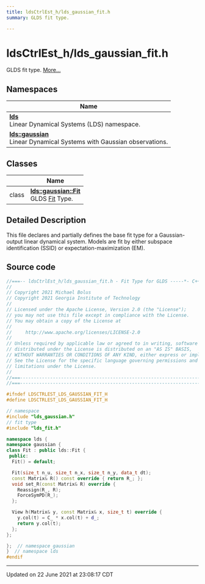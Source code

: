 ```yaml
---
title: ldsCtrlEst_h/lds_gaussian_fit.h
summary: GLDS fit type. 

---
```


# ldsCtrlEst_h/lds_gaussian_fit.h

GLDS fit type.  [More...](#detailed-description)



## Namespaces

| Name           |
| -------------- |
| **[lds](/lds-ctrl-est/docs/api/namespaces/namespacelds/)** <br>Linear Dynamical Systems (LDS) namespace.  |
| **[lds::gaussian](/lds-ctrl-est/docs/api/namespaces/namespacelds_1_1gaussian/)** <br>Linear Dynamical Systems with Gaussian observations.  |

## Classes

|                | Name           |
| -------------- | -------------- |
| class | **[lds::gaussian::Fit](/lds-ctrl-est/docs/api/classes/classlds_1_1gaussian_1_1_fit/)** <br>GLDS [Fit]() Type.  |

## Detailed Description



This file declares and partially defines the base fit type for a Gaussian-output linear dynamical system. Models are fit by either subspace identification (SSID) or expectation-maximization (EM). 





## Source code

```cpp
//===-- ldsCtrlEst_h/lds_gaussian_fit.h - Fit Type for GLDS -----*- C++ -*-===//
//
// Copyright 2021 Michael Bolus
// Copyright 2021 Georgia Institute of Technology
//
// Licensed under the Apache License, Version 2.0 (the "License");
// you may not use this file except in compliance with the License.
// You may obtain a copy of the License at
//
//     http://www.apache.org/licenses/LICENSE-2.0
//
// Unless required by applicable law or agreed to in writing, software
// distributed under the License is distributed on an "AS IS" BASIS,
// WITHOUT WARRANTIES OR CONDITIONS OF ANY KIND, either express or implied.
// See the License for the specific language governing permissions and
// limitations under the License.
//
//===----------------------------------------------------------------------===//
//===----------------------------------------------------------------------===//

#ifndef LDSCTRLEST_LDS_GAUSSIAN_FIT_H
#define LDSCTRLEST_LDS_GAUSSIAN_FIT_H

// namespace
#include "lds_gaussian.h"
// fit type
#include "lds_fit.h"

namespace lds {
namespace gaussian {
class Fit : public lds::Fit {
 public:
  Fit() = default;

  Fit(size_t n_u, size_t n_x, size_t n_y, data_t dt);
  const Matrix& R() const override { return R_; };
  void set_R(const Matrix& R) override {
    Reassign(R_, R);
    ForceSymPD(R_);
  };

  View h(Matrix& y, const Matrix& x, size_t t) override {
    y.col(t) = C_ * x.col(t) + d_;
    return y.col(t);
  };
};

};  // namespace gaussian
}  // namespace lds
#endif
```


-------------------------------

Updated on 22 June 2021 at 23:08:17 CDT
